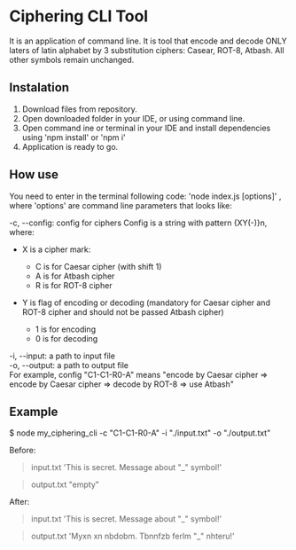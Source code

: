 # Ciphering CLI Tool

It is an application of command line. It is tool that encode and decode ONLY laters of latin alphabet by 3 substitution ciphers: Casear, ROT-8, Atbash. All other symbols remain unchanged.

## Instalation

1. Download files from repository.
2. Open downloaded folder in your IDE, or using command line.
3. Open command ine or terminal in your IDE and install dependencies using 'npm install' or 'npm i'
4. Application is ready to go.

## How use

You need to enter in the terminal following code: 'node index.js [options]' , where 'options' are command line parameters that looks like:

-c, --config: config for ciphers Config is a string with pattern {XY(-)}n, where:

- X is a cipher mark:

  - C is for Caesar cipher (with shift 1)
  - A is for Atbash cipher
  - R is for ROT-8 cipher

- Y is flag of encoding or decoding (mandatory for Caesar cipher and ROT-8 cipher and should not be passed Atbash cipher)
  - 1 is for encoding
  - 0 is for decoding

-i, --input: a path to input file  
-o, --output: a path to output file  
For example, config "C1-C1-R0-A" means "encode by Caesar cipher => encode by Caesar cipher => decode by ROT-8 => use Atbash"

## Example

$ node my_ciphering_cli -c "C1-C1-R0-A" -i "./input.txt" -o "./output.txt"

Before:

> input.txt
> 'This is secret. Message about "\_" symbol!'

> output.txt
> "empty"

After:

> input.txt
> 'This is secret. Message about "\_" symbol!'

> output.txt
> 'Myxn xn nbdobm. Tbnnfzb ferlm "\_" nhteru!'
